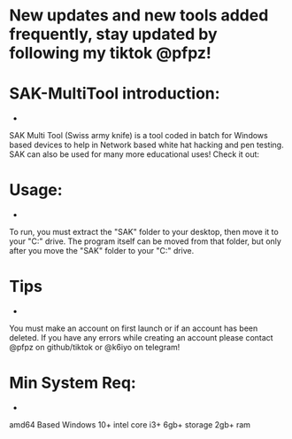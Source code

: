 # New updates and new tools added frequently, stay updated by following my tiktok @pfpz!


# SAK-MultiTool introduction: 

-

SAK Multi Tool (Swiss army knife) is a tool coded in batch for Windows based devices to help in Network based white hat hacking and pen testing. SAK can also be used for many more educational uses! Check it out:


# Usage:

-

To run, you must extract the "SAK" folder to your desktop, then move it to your "C:" drive. The program itself can be moved from that folder, but only after you move the "SAK" folder to your "C:" drive.

# Tips

-

You must make an account on first launch or if an account has been deleted. If you have any errors while creating an account please contact @pfpz on github/tiktok or @k6iyo on telegram!

# Min System Req:

-

amd64 Based Windows 10+ 
intel core i3+ 
6gb+ storage 
2gb+ ram
